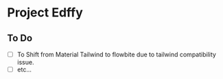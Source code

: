 # Project Edffy


## To Do

- [ ] To Shift from Material Tailwind to flowbite due to tailwind compatibility issue.
- [ ] etc...
